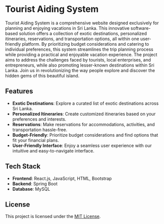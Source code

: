 # Tourist Aiding System

Tourist Aiding System is a comprehensive website designed exclusively for planning and enjoying vacations in Sri Lanka. This innovative software-based solution offers a collection of exotic destinations, personalized itineraries, reservations, and transportation options, all within one user-friendly platform. By prioritizing budget considerations and catering to individual preferences, this system streamlines the trip planning process while providing a practical and enjoyable vacation experience. The project aims to address the challenges faced by tourists, local enterprises, and entrepreneurs, while also promoting lesser-known destinations within Sri Lanka. Join us in revolutionizing the way people explore and discover the hidden gems of this beautiful island.

## Features

- **Exotic Destinations**: Explore a curated list of exotic destinations across Sri Lanka.
- **Personalized Itineraries**: Create customized itineraries based on your preferences and interests.
- **Reservations**: Make reservations for accommodations, activities, and transportation hassle-free.
- **Budget-Friendly**: Prioritize budget considerations and find options that fit your financial plans.
- **User-Friendly Interface**: Enjoy a seamless user experience with our intuitive and easy-to-navigate interface.

## Tech Stack

- **Frontend**: React.js, JavaScript, HTML, Bootstrap
- **Backend**: Spring Boot
- **Database**: MySQL

## License

This project is licensed under the [MIT License](LICENSE).
